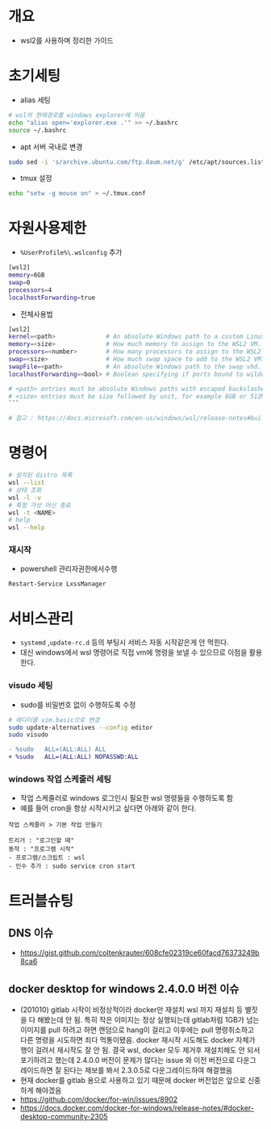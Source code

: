 # 개요

* wsl2를 사용하며 정리한 가이드



# 초기세팅

* alias 세팅

```bash
# wsl의 현재경로를 windows explorer에 띄움
echo "alias open='explorer.exe .'" >> ~/.bashrc
source ~/.bashrc
```

* apt 서버 국내로 변경

```bash
sudo sed -i 's/archive.ubuntu.com/ftp.daum.net/g' /etc/apt/sources.list
```

* tmux 설정

```bash
echo "setw -g mouse on" > ~/.tmux.conf
```



# 자원사용제한

* `%UserProfile%\.wslconfig` 추가

```bash
[wsl2]
memory=6GB
swap=0
processors=4
localhostForwarding=true
```

* 전체사용법

```bash
[wsl2]
kernel=<path>              # An absolute Windows path to a custom Linux kernel.
memory=<size>              # How much memory to assign to the WSL2 VM.
processors=<number>        # How many processors to assign to the WSL2 VM.
swap=<size>                # How much swap space to add to the WSL2 VM. 0 for no swap file.
swapFile=<path>            # An absolute Windows path to the swap vhd.
localhostForwarding=<bool> # Boolean specifying if ports bound to wildcard or localhost in the WSL2 VM should be connectable from the host via localhost:port (default true).

# <path> entries must be absolute Windows paths with escaped backslashes, for example C:\\Users\\Ben\\kernel
# <size> entries must be size followed by unit, for example 8GB or 512MB
​```

# 참고 : https://docs.microsoft.com/en-us/windows/wsl/release-notes#build-18945
```



# 명령어

```bash
# 설치된 distro 목록
wsl --list
# 상태 조회
wsl -l -v
# 특정 가상 머신 종료
wsl -t <NAME>
# help
wsl --help
```



### 재시작

* powershell 관리자권한에서수행

```
Restart-Service LxssManager
```





# 서비스관리

* `systemd` ,`update-rc.d` 등의 부팅시 서비스 자동 시작같은게 안 먹힌다.
* 대신 windows에서 wsl 명령어로 직접 vm에 명령을 보낼 수 있으므로 이점을 활용한다. 



### visudo 세팅

* sudo를 비밀번호 없이 수행하도록 수정

```bash
# 에디터를 vim.basic으로 변경
sudo update-alternatives --config editor
sudo visudo
```

```diff
- %sudo   ALL=(ALL:ALL) ALL
+ %sudo   ALL=(ALL:ALL) NOPASSWD:ALL
```



### windows 작업 스케줄러 세팅

* 작업 스케줄러로 windows 로그인시 필요한 wsl 명령들을 수행하도록 함
* 예를 들어 cron을 항상 시작시키고 싶다면 아래와 같이 한다.

```
작업 스케줄러 > 기본 작업 만들기

트리거 : "로그인할 때"
동작 : "프로그램 시작"
- 프로그램/스크립트 : wsl
- 인수 추가 : sudo service cron start
```







# 트러블슈팅

## DNS 이슈

* https://gist.github.com/coltenkrauter/608cfe02319ce60facd76373249b8ca6



## docker desktop for windows 2.4.0.0 버전 이슈

* (201010) gitlab 시작이 비정상적이라 docker만 재설치 wsl 까지 재설치 등 별짓을 다 해봤는데 안 됨. 특히 작은 이미지는 정상 실행되는데 gitlab처럼 1GB가 넘는 이미지를 pull 하려고 하면 랜덤으로 hang이 걸리고 이후에는 pull 명령취소하고 다른 명령을 시도하면 죄다 먹통이됐음. docker 재시작 시도해도 docker 자체가 행이 걸려서 재시작도 잘 안 됨. 결국 wsl, docker 모두 제거후 재설치해도 안 되서 포기하려고 했는데 2.4.0.0 버전이 문제가 많다는 issue 와 이전 버전으로 다운그레이드하면 잘 된다는 제보를 봐서 2.3.0.5로 다운그레이드하여 해결했음
* 현재 docker를 gitlab 용으로 사용하고 있기 때문에 docker 버전업은 앞으로 신중하게 해야겠음
* https://github.com/docker/for-win/issues/8902
* https://docs.docker.com/docker-for-windows/release-notes/#docker-desktop-community-2305

